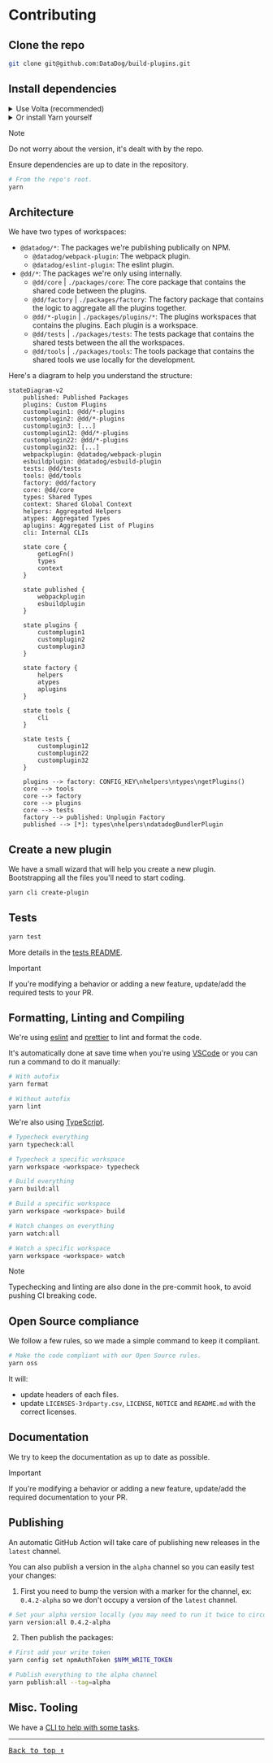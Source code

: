 # Contributing <!-- #omit in toc -->

<!-- This is auto generated with yarn cli integrity -->

<!-- #toc -->
<!-- #toc -->

## Clone the repo

```bash
git clone git@github.com:DataDog/build-plugins.git
```

## Install dependencies

<details>
<summary>Use Volta (recommended)</summary>

```bash
brew install volta
volta setup
# From the repo's root.
volta install node yarn
```

</details>

<details>
<summary>Or install Yarn yourself</summary>

```bash
brew install yarn
```

</details>

> [!NOTE]
> Do not worry about the version, it's dealt with by the repo.

Ensure dependencies are up to date in the repository.

```bash
# From the repo's root.
yarn
```

## Architecture

We have two types of workspaces:

- `@datadog/*`: The packages we're publishing publically on NPM.
    - `@datadog/webpack-plugin`: The webpack plugin.
    - `@datadog/eslint-plugin`: The eslint plugin.
- `@dd/*`: The packages we're only using internally.
    - `@dd/core` | `./packages/core`: The core package that contains the shared code between the plugins.
    - `@dd/factory` | `./packages/factory`: The factory package that contains the logic to aggregate all the plugins together.
    - `@dd/*-plugin` | `./packages/plugins/*`: The plugins workspaces that contains the plugins. Each plugin is a workspace.
    - `@dd/tests` | `./packages/tests`: The tests package that contains the shared tests between the all the workspaces.
    - `@dd/tools` | `./packages/tools`: The tools package that contains the shared tools we use locally for the development.

Here's a diagram to help you understand the structure:

```mermaid
stateDiagram-v2
    published: Published Packages
    plugins: Custom Plugins
    customplugin1: @dd/*-plugins
    customplugin2: @dd/*-plugins
    customplugin3: [...]
    customplugin12: @dd/*-plugins
    customplugin22: @dd/*-plugins
    customplugin32: [...]
    webpackplugin: @datadog/webpack-plugin
    esbuildplugin: @datadog/esbuild-plugin
    tests: @dd/tests
    tools: @dd/tools
    factory: @dd/factory
    core: @dd/core
    types: Shared Types
    context: Shared Global Context
    helpers: Aggregated Helpers
    atypes: Aggregated Types
    aplugins: Aggregated List of Plugins
    cli: Internal CLIs

    state core {
        getLogFn()
        types
        context
    }

    state published {
        webpackplugin
        esbuildplugin
    }

    state plugins {
        customplugin1
        customplugin2
        customplugin3
    }

    state factory {
        helpers
        atypes
        aplugins
    }

    state tools {
        cli
    }

    state tests {
        customplugin12
        customplugin22
        customplugin32
    }

    plugins --> factory: CONFIG_KEY\nhelpers\ntypes\ngetPlugins()
    core --> tools
    core --> factory
    core --> plugins
    core --> tests
    factory --> published: Unplugin Factory
    published --> [*]: types\nhelpers\ndatadogBundlerPlugin
```

## Create a new plugin

We have a small wizard that will help you create a new plugin.
Bootstrapping all the files you'll need to start coding.

```bash
yarn cli create-plugin
```

## Tests

```bash
yarn test
```

More details in the [tests README](./packages/tests#readme).

> [!IMPORTANT]
> If you're modifying a behavior or adding a new feature, update/add the required tests to your PR.

## Formatting, Linting and Compiling

We're using [eslint](https://eslint.org/) and [prettier](https://prettier.io/) to lint and format the code.

It's automatically done at save time when you're using [VSCode](https://code.visualstudio.com/) or you can run a command to do it manually:

```bash
# With autofix
yarn format

# Without autofix
yarn lint
```

We're also using [TypeScript](https://www.typescriptlang.org/).

```bash
# Typecheck everything
yarn typecheck:all

# Typecheck a specific workspace
yarn workspace <workspace> typecheck

# Build everything
yarn build:all

# Build a specific workspace
yarn workspace <workspace> build

# Watch changes on everything
yarn watch:all

# Watch a specific workspace
yarn workspace <workspace> watch
```

> [!NOTE]
> Typechecking and linting are also done in the pre-commit hook, to avoid pushing CI breaking code.

## Open Source compliance

We follow a few rules, so we made a simple command to keep it compliant.

```bash
# Make the code compliant with our Open Source rules.
yarn oss
```

It will:

-   update headers of each files.
-   update `LICENSES-3rdparty.csv`, `LICENSE`, `NOTICE` and `README.md` with the correct licenses.

## Documentation

We try to keep the documentation as up to date as possible.

> [!IMPORTANT]
> If you're modifying a behavior or adding a new feature, update/add the required documentation to your PR.

## Publishing

An automatic GitHub Action will take care of publishing new releases in the `latest` channel.

You can also publish a version in the `alpha` channel so you can easily test your changes:

1. First you need to bump the version with a marker for the channel, ex: `0.4.2-alpha` so we don't occupy a version of the `latest` channel.

```bash
# Set your alpha version locally (you may need to run it twice to circonvent a yarn bug)
yarn version:all 0.4.2-alpha
```

2. Then publish the packages:

```bash
# First add your write token
yarn config set npmAuthToken $NPM_WRITE_TOKEN

# Publish everything to the alpha channel
yarn publish:all --tag=alpha
```

## Misc. Tooling

We have a [CLI to help with some tasks](./packages/tools#readme).

---

<kbd>[Back to top :arrow_up:](#top)</kbd>

